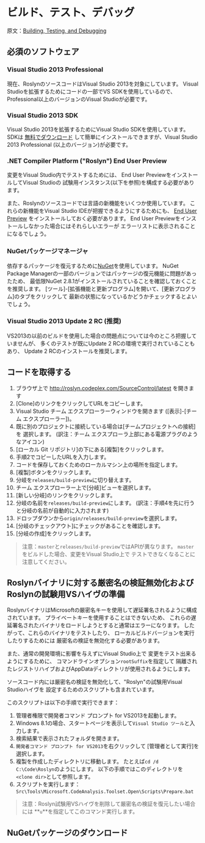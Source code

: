# ビルド、テスト、デバッグ

原文：[Building, Testing, and Debugging](http://roslyn.codeplex.com/wikipage?title=Building%2c%20Testing%20and%20Debugging)

## 必須のソフトウェア

### Visual Studio 2013 Professional

現在、RoslynのソースコードはVisual Studio 2013を対象にしています。
Visual Studioを拡張するためにコードの一部でVS SDKを使用しているので、
Professional以上のバージョンのVisual Studioが必要です。

### Visual Studio 2013 SDK

Visual Studio 2013を拡張するためにVisual Studio SDKを使用しています。
SDKは
[無料でダウンロード](http://www.microsoft.com/en-us/download/details.aspx?id=40758)
して簡単にインストールできますが、Visual Studio 2013 Professional
(以上のバージョン)が必要です。

### .NET Compiler Platform ("Roslyn") End User Preview

変更をVisual Studio内でテストするためには、
End User PreviewをインストールしてVisual Studioの
試験用インスタンス(以下を参照)を構成する必要があります。

また、Roslynのソースコードでは言語の新機能をいくつか使用しています。
これらの新機能をVisual Studio IDEが把握できるようにするためにも、
[End User Preview](http://go.microsoft.com/fwlink/?LinkId=394641)
をインストールしておく必要があります。
End User Previewをインストールしなかった場合にはそれらしいエラーが
エラーリストに表示されることになるでしょう。

### NuGetパッケージマネージャ

依存するパッケージを復元するために[NuGet]()を使用しています。
NuGet Package Managerの一部のバージョンではパッケージの復元機能に問題があったため、
最低限NuGet 2.8.1がインストールされていることを確認しておくことを推奨します。
[ツール]-[拡張機能と更新プログラム]を開いて、[更新プログラム]のタブをクリックして
最新の状態になっているかどうかチェックするとよいでしょう。

### Visual Studio 2013 Update 2 RC (推奨)

VS2013の以前のビルドを使用した場合の問題点については今のところ把握していませんが、
多くのテストが既にUpdate 2 RCの環境で実行されていることもあり、
Update 2 RCのインストールを推奨します。

## コードを取得する

1. ブラウザ上で http://roslyn.codeplex.com/SourceControl/latest を開きます
2. [Clone]のリンクをクリックしてURLをコピーします。
3. Visual Studio チーム エクスプローラーウィンドウを開きます
   ([表示]-[チーム エクスプローラー])。
4. 既に別のプロジェクトに接続している場合は[チームプロジェクトへの接続]を
   選択します。
   (訳注：チーム エクスプローラ上部にある電源プラグのようなアイコン)
5. [ローカル Git リポジトリ]の下にある[複製]をクリックします。
6. 手順2でコピーしたURLを入力します。
7. コードを保存しておくためのローカルマシン上の場所を指定します。
8. [複製]ボタンをクリックします。
9. 分岐を`releases/build-preview`に切り替えます。
  1. チーム エクスプローラー上で[分岐]ビューを選択します。
  2. [新しい分岐]のリンクをクリックします。
  3. 分岐の名前を`releases/build-preview`にします。
     (訳注：手順4を先に行うと分岐の名前が自動的に入力されます)
  4. ドロップダウンから`origin/releases/build-preview`を選択します。
  5. [分岐のチェックアウト]にチェックがあることを確認します。
  6. [分岐の作成]をクリックします。

> 注意：`master`と`releases/build-preview`ではAPIが異なります。
  `master`をビルドした場合、変更をVisual Studio上で
  テストできなくなることに注意してください。

## Roslynバイナリに対する厳密名の検証無効化およびRoslynの試験用VSハイヴの準備

RoslynバイナリはMicrosoftの厳密名キーを使用して遅延署名されるように構成されています。
プライベートキーを使用することはできないため、
これらの遅延署名されたバイナリをロードしようとすると通常はエラーになります。
したがって、これらのバイナリをテストしたり、
ローカルビルドバージョンを実行したりするためには
厳密名の検証を無効化する必要があります。

また、通常の開発環境に影響を与えずにVisual Studio上で
変更をテスト出来るようにするために、
コマンドラインオプション`rootSuffix`を指定して
隔離されたレジストリハイブおよびAppDataディレクトリが使用されるようにします。

ソースコード内には厳密名の検証を無効化して、"Roslyn"の試験用Visual Studioハイヴを
設定するためのスクリプトも含まれています。

このスクリプトは以下の手順で実行できます：

1. 管理者権限で開発者コマンド プロンプト for VS2013を起動します。
  1. Windows 8.1の場合、スタートページを表示して`Visual Studio ツール`と入力します。
  2. 検索結果で表示されたフォルダを開きます。
  3. `開発者コマンド プロンプト for VS2013`を右クリックして
     [管理者として実行]を選択します。
2. 複製を作成したディレクトリに移動します。
   たとえば`cd /d C:\Code\Roslyn`のようにします。
   以下の手順ではこのディレクトリを`<clone dir>`として参照します。
3. スクリプトを実行します：
   `Src\Tools\Microsoft.CodeAnalysis.Toolset.Open\Scripts\Prepare.bat`

> 注意：Roslyn試験用VSハイヴを削除して厳密名の検証を復元したい場合には
  **`u`**を指定してこのコマンド実行します。

## NuGetパッケージのダウンロード


